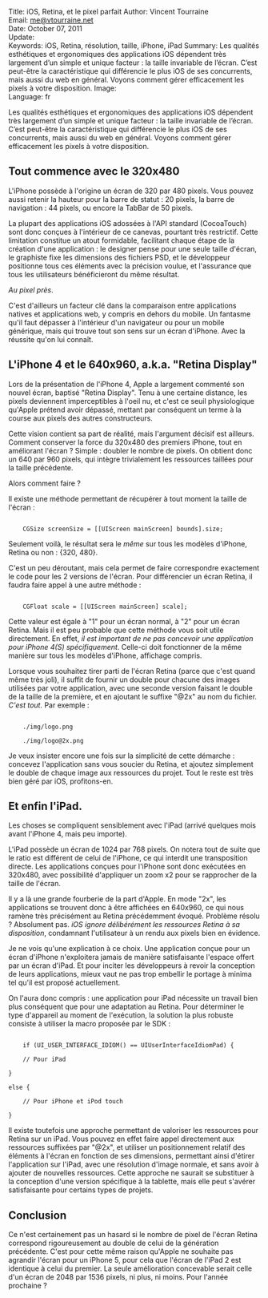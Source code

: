 Title:    iOS, Retina, et le pixel parfait
Author:   Vincent Tourraine  
Email:    me@vtourraine.net  
Date:     October 07, 2011  
Update:   
Keywords: iOS, Retina, résolution, taille, iPhone, iPad
Summary:  Les qualités esthétiques et ergonomiques des applications iOS dépendent très largement d’un simple et unique facteur : la taille invariable de l’écran. C’est peut-être la caractéristique qui différencie le plus iOS de ses concurrents, mais aussi du web en général. Voyons comment gérer efficacement les pixels à votre disposition.
Image:    
Language: fr

<p>Les qualités esthétiques et ergonomiques des applications iOS dépendent très largement d’un simple et unique facteur : la taille invariable de l’écran. C’est peut-être la caractéristique qui différencie le plus iOS de ses concurrents, mais aussi du web en général. Voyons comment gérer efficacement les pixels à votre disposition.</p>

<h2>Tout commence avec le 320x480</h2>
<p>
	L'iPhone possède à l'origine un écran de 320 par 480 pixels. Vous pouvez aussi retenir la hauteur pour la barre de statut : 20 pixels, la barre de navigation : 44 pixels, ou encore la TabBar de 50 pixels.
</p>
<p>
	La plupart des applications iOS adossées à l'API standard (CocoaTouch) sont donc conçues à l'intérieur de ce canevas, pourtant très restrictif. Cette limitation constitue un atout formidable, facilitant chaque étape de la création d'une application : le designer pense pour une seule taille d'écran, le graphiste fixe les dimensions des fichiers PSD, et le développeur positionne tous ces éléments avec la précision voulue, et l'assurance que tous les utilisateurs bénéficieront du même résultat.
</p>
<p>
	<em>Au pixel près</em>.
</p>
<p>
	C'est d'ailleurs un facteur clé dans la comparaison entre applications natives et applications web, y compris en dehors du mobile. Un fantasme qu'il faut dépasser à l'intérieur d'un navigateur ou pour un mobile générique, mais qui trouve tout son sens sur un écran d'iPhone. Avec la réussite qu'on lui connaît.
</p>
<h2>L'iPhone 4 et le 640x960, a.k.a. "Retina Display"</h2>
<p>
	Lors de la présentation de l'iPhone 4, Apple a largement commenté son nouvel écran, baptisé "Retina Display". Tenu à une certaine distance, les pixels deviennent imperceptibles à l'oeil nu, et c'est ce seuil physiologique qu'Apple prétend avoir dépassé, mettant par conséquent un terme à la course aux pixels des autres constructeurs.
</p>
<p>
	Cette vision contient sa part de réalité, mais l'argument décisif est ailleurs. Comment conserver la force du 320x480 des premiers iPhone, tout en améliorant l'écran ? Simple : doubler le nombre de pixels. On obtient donc un 640 par 960 pixels, qui intègre trivialement les ressources taillées pour la taille précédente.
</p>
<p>
	Alors comment faire ?
</p>
<p>
	Il existe une méthode permettant de récupérer à tout moment la taille de l'écran :
</p>
<code>
	CGSize screenSize = [[UIScreen mainScreen] bounds].size;
</code>
<p>
	Seulement voilà, le résultat sera le <em>même</em> sur tous les modèles d'iPhone, Retina ou non : {320, 480}.
</p>
<p>
	C'est un peu déroutant, mais cela permet de faire correspondre exactement le code pour les 2 versions de l'écran. Pour différencier un écran Retina, il faudra faire appel à une autre méthode :
</p>
<code>
	CGFloat scale = [[UIScreen mainScreen] scale];
</code>
<p>
	Cette valeur est égale à "1" pour un écran normal, à "2" pour un écran Retina. Mais il est peu probable que cette méthode vous soit utile directement. En effet, <em>il est important de ne pas concevoir une application pour iPhone 4(S) spécifiquement</em>. Celle-ci doit fonctionner de la même manière sur tous les modèles d'iPhone, affichage compris.
</p>
<p>
	Lorsque vous souhaitez tirer parti de l'écran Retina (parce que c'est quand même très joli), il suffit de fournir un double pour chacune des images utilisées par votre application, avec une seconde version faisant le double de la taille de la première, et en ajoutant le suffixe "@2x" au nom du fichier. <em>C'est tout.</em> Par exemple :
</p>
<code>
	./img/logo.png<br/>
	./img/logo@2x.png
</code>
<p>
	Je veux insister encore une fois sur la simplicité de cette démarche : concevez l'application sans vous soucier du Retina, et ajoutez simplement le double de chaque image aux ressources du projet. Tout le reste est très bien géré par iOS, profitons-en.
</p>

<h2>Et enfin l'iPad.</h2>
<p>
	Les choses se compliquent sensiblement avec l'iPad (arrivé quelques mois avant l'iPhone 4, mais peu importe).
</p>
<p>
	L'iPad possède un écran de 1024 par 768 pixels. On notera tout de suite que le ratio est différent de celui de l'iPhone, ce qui interdit une transposition directe. Les applications conçues pour l'iPhone sont donc exécutées en 320x480, avec possibilité d'appliquer un zoom x2 pour se rapprocher de la taille de l'écran.
</p>
<p>
	Il y a là une grande fourberie de la part d'Apple. En mode "2x", les applications se trouvent donc à être affichées en 640x960, ce qui nous ramène très précisément au Retina précédemment évoqué. Problème résolu ? Absolument pas. <em>iOS ignore délibérément les ressources Retina à sa disposition</em>, condamnant l'utilisateur à un rendu aux pixels bien en évidence.
</p>
<p>
	Je ne vois qu'une explication à ce choix. Une application conçue pour un écran d'iPhone n'exploitera jamais de manière satisfaisante l'espace offert par un écran d'iPad. Et pour inciter les développeurs à revoir la conception de leurs applications, mieux vaut ne pas trop embellir le portage à minima tel qu'il est proposé actuellement.
</p>
<p>
	On l'aura donc compris : une application pour iPad nécessite un travail bien plus conséquent que pour une adaptation au Retina. Pour déterminer le type d'appareil au moment de l'exécution, la solution la plus robuste consiste à utiliser la macro proposée par le SDK :
</p>
<code>
	if (UI_USER_INTERFACE_IDIOM() == UIUserInterfaceIdiomPad) {<br/>
  &nbsp;&nbsp;// Pour iPad<br/>
}<br/>
else {<br/>
  &nbsp;&nbsp;// Pour iPhone et iPod touch<br/>
}
</code>
<p>
	Il existe toutefois une approche permettant de valoriser les ressources pour Retina sur un iPad. Vous pouvez en effet faire appel directement aux ressources suffixées par "@2x", et utiliser un positionnement relatif des éléments à l'écran en fonction de ses dimensions, permettant ainsi d'étirer l'application sur l'iPad, avec une résolution d'image normale, et sans avoir à ajouter de nouvelles ressources. Cette approche ne saurait se substituer à la conception d'une version spécifique à la tablette, mais elle peut s'avérer satisfaisante pour certains types de projets.
</p>
<h2>Conclusion</h2>
<p>
	Ce n'est certainement pas un hasard si le nombre de pixel de l'écran Retina correspond rigoureusement au double de celui de la génération précédente. C'est pour cette même raison qu'Apple ne souhaite pas agrandir l'écran pour un iPhone 5, pour cela que l'écran de l'iPad 2 est identique à celui du premier. La seule amélioration concevable serait celle d'un écran de 2048 par 1536 pixels, ni plus, ni moins. Pour l'année prochaine ?
</p>